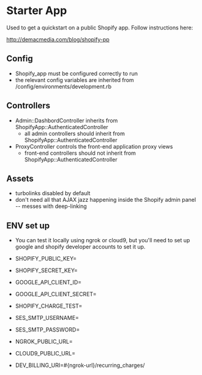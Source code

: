 
# Starter App

Used to get a quickstart on a public Shopify app. Follow instructions here:

http://demacmedia.com/blog/shopify-pp

## Config

- Shopify_app must be configured correctly to run
- the relevant config variables are inherited from /config/environments/development.rb

## Controllers

- Admin::DashbordController inherits from ShopifyApp::AuthenticatedController
	- all admin controllers should inherit from ShopifyApp::AuthenticatedController
- ProxyController controls the front-end application proxy views
	- front-end controllers should not inherit from ShopifyApp::AuthenticatedController

## Assets

- turbolinks disabled by default
- don't need all that AJAX jazz happening inside the Shopify admin panel -- messes with deep-linking

## ENV set up
- You can test it locally using ngrok or cloud9, but you'll need to set up google and shopify developer accounts to set it up.

- SHOPIFY_PUBLIC_KEY=
- SHOPIFY_SECRET_KEY=
- GOOGLE_API_CLIENT_ID=
- GOOGLE_API_CLIENT_SECRET=
- SHOPIFY_CHARGE_TEST=
- SES_SMTP_USERNAME=
- SES_SMTP_PASSWORD=
- NGROK_PUBLIC_URL= 
- CLOUD9_PUBLIC_URL=
- DEV_BILLING_URI=#{ngrok-url}/recurring_charges/
